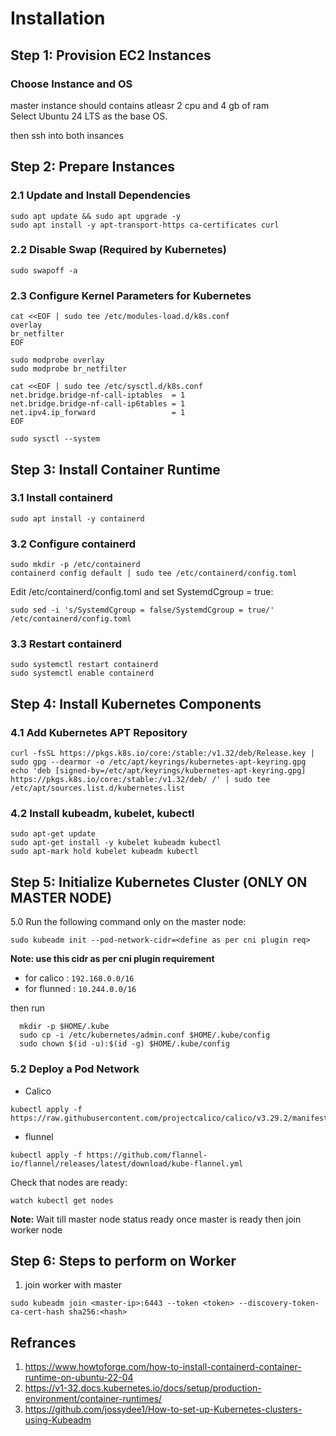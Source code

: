 # Installation
## Step 1: Provision EC2 Instances
### Choose Instance and OS
master instance should contains atleasr 2 cpu and 4 gb of ram\
Select Ubuntu 24  LTS as the base OS.

then ssh into both insances

## Step 2: Prepare Instances
### 2.1 Update and Install Dependencies
```
sudo apt update && sudo apt upgrade -y
sudo apt install -y apt-transport-https ca-certificates curl
```
### 2.2 Disable Swap (Required by Kubernetes)
```
sudo swapoff -a
```
### 2.3 Configure Kernel Parameters for Kubernetes
```
cat <<EOF | sudo tee /etc/modules-load.d/k8s.conf
overlay
br_netfilter
EOF

sudo modprobe overlay
sudo modprobe br_netfilter

cat <<EOF | sudo tee /etc/sysctl.d/k8s.conf
net.bridge.bridge-nf-call-iptables  = 1
net.bridge.bridge-nf-call-ip6tables = 1
net.ipv4.ip_forward                 = 1
EOF

sudo sysctl --system
```
## Step 3: Install Container Runtime
### 3.1 Install containerd
```
sudo apt install -y containerd
```

### 3.2 Configure containerd
```
sudo mkdir -p /etc/containerd
containerd config default | sudo tee /etc/containerd/config.toml
```

Edit /etc/containerd/config.toml and set SystemdCgroup = true:
```
sudo sed -i 's/SystemdCgroup = false/SystemdCgroup = true/' /etc/containerd/config.toml
```

### 3.3 Restart containerd
```
sudo systemctl restart containerd
sudo systemctl enable containerd
```

## Step 4: Install Kubernetes Components
### 4.1 Add Kubernetes APT Repository
```
curl -fsSL https://pkgs.k8s.io/core:/stable:/v1.32/deb/Release.key | sudo gpg --dearmor -o /etc/apt/keyrings/kubernetes-apt-keyring.gpg
echo 'deb [signed-by=/etc/apt/keyrings/kubernetes-apt-keyring.gpg] https://pkgs.k8s.io/core:/stable:/v1.32/deb/ /' | sudo tee /etc/apt/sources.list.d/kubernetes.list
```

### 4.2 Install kubeadm, kubelet, kubectl
```
sudo apt-get update
sudo apt-get install -y kubelet kubeadm kubectl
sudo apt-mark hold kubelet kubeadm kubectl
```

## Step 5: Initialize Kubernetes Cluster (ONLY ON MASTER NODE)
5.0 Run the following command only on the master node:
```
sudo kubeadm init --pod-network-cidr=<define as per cni plugin req>
```
**Note: use this cidr as per cni plugin requirement**
- for calico : `192.168.0.0/16`
- for flunned : `10.244.0.0/16`

then run 
```
  mkdir -p $HOME/.kube
  sudo cp -i /etc/kubernetes/admin.conf $HOME/.kube/config
  sudo chown $(id -u):$(id -g) $HOME/.kube/config
```

### 5.2 Deploy a Pod Network
- Calico
```
kubectl apply -f https://raw.githubusercontent.com/projectcalico/calico/v3.29.2/manifests/calico.yaml

```
- flunnel
```
kubectl apply -f https://github.com/flannel-io/flannel/releases/latest/download/kube-flannel.yml
```

Check that nodes are ready:
```
watch kubectl get nodes
```

**Note:** Wait till master node status ready once master is ready then join worker node


## Step 6: Steps to perform on  Worker
1. join worker with master
```
sudo kubeadm join <master-ip>:6443 --token <token> --discovery-token-ca-cert-hash sha256:<hash>
```

## Refrances
1. https://www.howtoforge.com/how-to-install-containerd-container-runtime-on-ubuntu-22-04
2. https://v1-32.docs.kubernetes.io/docs/setup/production-environment/container-runtimes/
3. https://github.com/jossydee1/How-to-set-up-Kubernetes-clusters-using-Kubeadm
